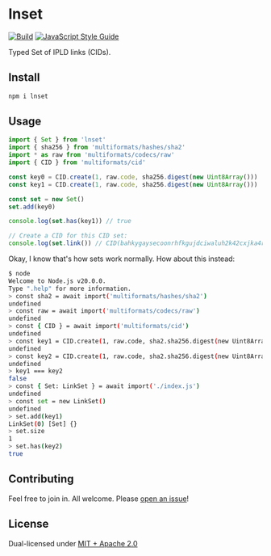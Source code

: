 # lnset

[![Build](https://github.com/alanshaw/lnset/actions/workflows/build.yml/badge.svg)](https://github.com/alanshaw/lnset/actions/workflows/build.yml)
[![JavaScript Style Guide](https://img.shields.io/badge/code_style-standard-brightgreen.svg)](https://standardjs.com)

Typed Set of IPLD links (CIDs).

## Install

```sh
npm i lnset
```

## Usage

```js
import { Set } from 'lnset'
import { sha256 } from 'multiformats/hashes/sha2'
import * as raw from 'multiformats/codecs/raw'
import { CID } from 'multiformats/cid'

const key0 = CID.create(1, raw.code, sha256.digest(new Uint8Array()))
const key1 = CID.create(1, raw.code, sha256.digest(new Uint8Array()))

const set = new Set()
set.add(key0)

console.log(set.has(key1)) // true

// Create a CID for this CID set:
console.log(set.link()) // CID(bahkygaysecoonrhfkgujdciwaluh2k42cxjka4rltqrxn6wdvrnnn4s54imj2)
```

Okay, I know that's how sets work normally. How about this instead:

```sh
$ node
Welcome to Node.js v20.0.0.
Type ".help" for more information.
> const sha2 = await import('multiformats/hashes/sha2')
undefined
> const raw = await import('multiformats/codecs/raw')
undefined
> const { CID } = await import('multiformats/cid')
undefined
> const key1 = CID.create(1, raw.code, sha2.sha256.digest(new Uint8Array()))
undefined
> const key2 = CID.create(1, raw.code, sha2.sha256.digest(new Uint8Array()))
undefined
> key1 === key2
false
> const { Set: LinkSet } = await import('./index.js')
undefined
> const set = new LinkSet()
undefined
> set.add(key1)
LinkSet(0) [Set] {}
> set.size
1
> set.has(key2)
true
```

## Contributing

Feel free to join in. All welcome. Please [open an issue](https://github.com/alanshaw/lnset/issues)!

## License

Dual-licensed under [MIT + Apache 2.0](https://github.com/alanshaw/lnset/blob/main/LICENSE.md)
